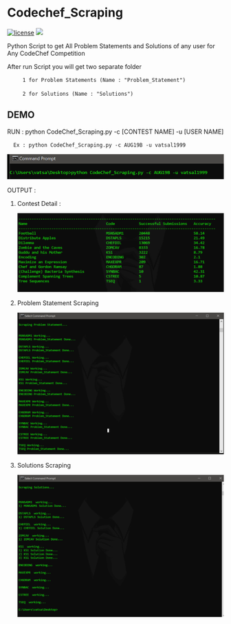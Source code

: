 # Codechef_Scraping
[![license](https://img.shields.io/badge/License-Apache%202-yellowgreen)](https://github.com/Vatsalparsaniya/Codechef_Scraping/blob/master/LICENSE)
![](https://img.shields.io/github/followers/Vatsalparsaniya?label=Follow&style=social)


Python Script to get All Problem Statements and Solutions of any user for Any CodeChef Competition 

After run Script you will get two separate folder 

         1 for Problem Statements (Name : "Problem_Statement")
   
         2 for Solutions (Name : "Solutions")

## DEMO
   RUN : python CodeChef_Scraping.py -c [CONTEST NAME] -u [USER NAME]
   
      Ex : python CodeChef_Scraping.py -c AUG19B -u vatsal1999
      
   ![](Images/1.png)
   
   OUTPUT : 
   
   1) Contest Detail : 
   
      ![](Images/2.png)
   
   2) Problem Statement Scraping
   
      ![](Images/3.png)
    
   3) Solutions Scraping
   
      ![](Images/4.png)
